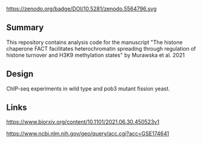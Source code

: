 https://zenodo.org/badge/DOI/10.5281/zenodo.5564796.svg

## Summary

This repository contains analysis code for the manuscript "The histone chaperone FACT facilitates heterochromatin spreading through regulation of histone turnover and H3K9 methylation states" by Murawska et al. 2021

## Design

ChIP-seq experiments in wild type and pob3 mutant fission yeast.

## Links

https://www.biorxiv.org/content/10.1101/2021.06.30.450523v1

https://www.ncbi.nlm.nih.gov/geo/query/acc.cgi?acc=GSE174641
